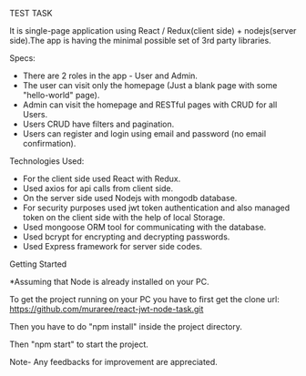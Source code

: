 TEST TASK 

It is single-page application using React / Redux(client side) + nodejs(server side).The app is having the minimal possible set of 3rd party libraries.

Specs:

- There are 2 roles in the app - User and Admin.
- The user can visit only the homepage (Just a blank page with some  "hello-world" page).
- Admin can visit the homepage and RESTful pages with CRUD for all Users.
- Users CRUD have filters and pagination.
- Users can register and login using email and password (no email confirmation).

Technologies Used:

- For the client side used React with Redux.
- Used axios for api calls from client side.
- On the server side used Nodejs with mongodb database.
- For security purposes used jwt token authentication and also managed token  on the client side with the help of local Storage.
- Used mongoose ORM tool for communicating with the database.
- Used bcrypt for encrypting and decrypting passwords.
- Used Express framework for server side codes.  

Getting Started

*Assuming that Node is already installed on your PC.

To get the project running on your PC you have to first get the clone
url: https://github.com/muraree/react-jwt-node-task.git

Then you have to do "npm install" inside the project directory.

Then "npm start" to start the project.

Note- Any feedbacks for improvement are appreciated.
